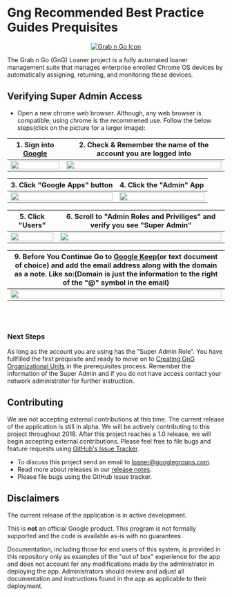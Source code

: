 <!-- mdformat off(GitHub header) -->
Gng Recommended Best Practice Guides Prequisites
======
<!-- mdformat on -->

<p align="center">
  <a href="#grabngo--">
    <img src="https://storage.googleapis.com/gngloaners/gnglogo.png" alt="Grab n Go Icon" />
  </a>
</p>

The Grab n Go (GnG) Loaner project is a fully automated loaner management suite
that manages enterprise enrolled Chrome OS devices by automatically assigning,
returning, and monitoring these devices.

## Verifying Super Admin Access
*	Open a new chrome web browser. Although, any web browser is compatible; using chrome is the recommened use. 
Follow the below steps(click on the picture for a larger image):


**1.**	Sign into [Google](https://Google.com)         |**2.**  Check & Remember the name of the account you are logged into
:-------------------------:|:-------------------------:
<a href="https://storage.googleapis.com/gngloaner-compwalkt/Comprehensive%20Walkthrough/User%20Verification/JPG/pic1.jpg"><img src="https://storage.googleapis.com/gngloaner-compwalkt/Comprehensive%20Walkthrough/User%20Verification/JPG/pic1-50%25.jpg" style="width:100%"/></a> |  <a href="https://storage.googleapis.com/gngloaner-compwalkt/Comprehensive%20Walkthrough/User%20Verification/JPG/pic2.jpg"><img src="https://storage.googleapis.com/gngloaner-compwalkt/Comprehensive%20Walkthrough/User%20Verification/JPG/pic2-50%25.jpg" style="width:100%"/></a>
 
 
**3.**	Click "Google Apps" button         |**4.**  Click the "Admin" App
:-------------------------:|:-------------------------:
<a href="https://storage.googleapis.com/gngloaner-compwalkt/Comprehensive%20Walkthrough/User%20Verification/JPG/pic3.jpg"><img src="https://storage.googleapis.com/gngloaner-compwalkt/Comprehensive%20Walkthrough/User%20Verification/JPG/pic3-50%25.jpg" style="width:100%"/></a> |  <a href="https://storage.googleapis.com/gngloaner-compwalkt/Comprehensive%20Walkthrough/User%20Verification/JPG/pic3-2.jpg"><img src="https://storage.googleapis.com/gngloaner-compwalkt/Comprehensive%20Walkthrough/User%20Verification/JPG/pic3-2.50%25.jpg" style="width:100%"/></a>


**5.**	Click "Users"       |**6.**  Scroll to "Admin Roles and Priviliges" and verify you see "Super Admin"
:-------------------------:|:-------------------------:
<a href="https://storage.googleapis.com/gngloaner-compwalkt/Comprehensive%20Walkthrough/User%20Verification/JPG/pic4.jpg"><img src="https://storage.googleapis.com/gngloaner-compwalkt/Comprehensive%20Walkthrough/User%20Verification/JPG/pic4-50%25.jpg" style="width:100%"/></a> |  <a href="https://storage.googleapis.com/gngloaner-compwalkt/Comprehensive%20Walkthrough/User%20Verification/JPG/pic6.jpg"><img src="https://storage.googleapis.com/gngloaner-compwalkt/Comprehensive%20Walkthrough/User%20Verification/JPG/pic6-50%25.jpg" style="width:100%"/></a>


**9.**	**Before You Continue** Go to [Google Keep](https://keep.google.com/u/0/)(or text document of choice) and add the email address along with the domain as a note. Like so:(Domain is just the information to the right of the "@" symbol in the email) |
:-------------------------:|
<a href="https://storage.googleapis.com/gngloaner-compwalkt/Comprehensive%20Walkthrough/Keep%20Notes/Screen%20Shot%202019-03-06%20at%209.29.41%20PM.png"><img src="https://storage.googleapis.com/gngloaner-compwalkt/Comprehensive%20Walkthrough/Keep%20Notes/Screen%20Shot%202019-03-06%20at%209.29.41%20PM.png" style="width:100%"/></a> | 


<br></br>

### Next Steps
As long as the account you are using has the "Super Admin Role". You have fullfilled the first prequisite 
and ready to move on to [Creating GnG Organizational Units](https://github.com/kid-yume/gnglinuxdeployment/tree/dev/docs/deployment/prerequisites/organizationalunits) 
in the prerequisites process. Remember the information of the Super Admin and if you do not have access contact your 
network administrator for further instruction. 

## Contributing

We are not accepting external contributions at this time. The current release of
the application is still in alpha. We will be actively contributing to this
project throughout 2018. After this project reaches a 1.0 release, we will begin
accepting external contributions. Please feel free to file bugs and feature
requests using [GitHub's Issue
Tracker](https://github.com/google/loaner/issues).

* To discuss this project send an email to loaner@googlegroups.com.
* Read more about releases in our [release notes](docs/release_notes.md).
* Please file bugs using the GitHub issue tracker.


## Disclaimers

The current release of the application is in active development.

This is **not** an official Google product. This program is not formally
supported and the code is available as-is with no guarantees.

Documentation, including those for end users of this system, is provided in this
repository only as examples of the "out of box" experience for the app and does
not account for any modifications made by the administrator in deploying the
app. Administrators should review and adjust all documentation and instructions
found in the app as applicable to their deployment.
